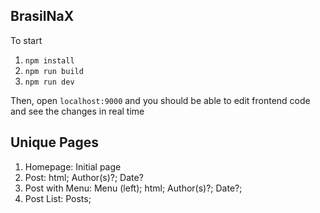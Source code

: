 ## BrasilNaX

To start

1. `npm install`
2. `npm run build`
3. `npm run dev`

Then, open `localhost:9000` and you should be able to edit frontend code and see the changes in real time

## Unique Pages

1. Homepage: Initial page 
2. Post: html; Author(s)?; Date?
3. Post with Menu: Menu (left); html; Author(s)?; Date?;
4. Post List: Posts;